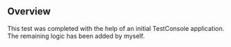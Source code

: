 ## Overview

This test was completed with the help of an initial TestConsole application. The remaining logic has been added by myself.
